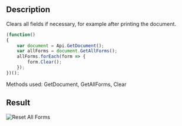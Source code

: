 ## Description

Clears all fields if necessary, for example after printing the document.

<!-- This code snippet is shown in the screenshot. -->

<!-- eslint-skip -->

```ts
(function()
{
    var document = Api.GetDocument();
    var allForms = document.GetAllForms();
    allForms.forEach(form => {
        form.Clear();
    });
})();
```

Methods used: GetDocument, GetAllForms, Clear

## Result

<!-- imgpath -->

![Reset All Forms](/assets/images/plugins/reset-all-forms.png)
